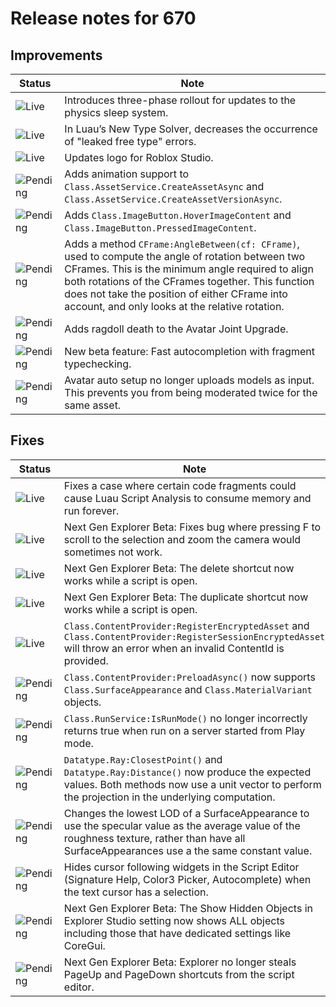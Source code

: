# Release notes for 670

## Improvements

| Status | Note |
|--------|------|
| ![Live](https://img.shields.io/badge/Live-009E57?style=flat)  | Introduces three-phase rollout for updates to the physics sleep system. |
| ![Live](https://img.shields.io/badge/Live-009E57?style=flat)  | In Luau’s New Type Solver, decreases the occurrence of "leaked free type" errors.  |
| ![Live](https://img.shields.io/badge/Live-009E57?style=flat)  | Updates logo for Roblox Studio. |
| ![Pending](https://img.shields.io/badge/Pending-DEA517?style=flat)  | Adds animation support to `Class.AssetService.CreateAssetAsync` and `Class.AssetService.CreateAssetVersionAsync`. |
| ![Pending](https://img.shields.io/badge/Pending-DEA517?style=flat)  | Adds `Class.ImageButton.HoverImageContent` and `Class.ImageButton.PressedImageContent`. |
| ![Pending](https://img.shields.io/badge/Pending-DEA517?style=flat)  | Adds a method `CFrame:AngleBetween(cf: CFrame)`, used to compute the angle of rotation between two CFrames. This is the minimum angle required to align both rotations of the CFrames together. This function does not take the position of either CFrame into account, and only looks at the relative rotation. |
| ![Pending](https://img.shields.io/badge/Pending-DEA517?style=flat)  | Adds ragdoll death to the Avatar Joint Upgrade. |
| ![Pending](https://img.shields.io/badge/Pending-DEA517?style=flat)  | New beta feature: Fast autocompletion with fragment typechecking. |
| ![Pending](https://img.shields.io/badge/Pending-DEA517?style=flat)  | Avatar auto setup no longer uploads models as input. This prevents you from being moderated twice for the same asset. |
## Fixes

| Status | Note |
|--------|------|
| ![Live](https://img.shields.io/badge/Live-009E57?style=flat)  | Fixes a case where certain code fragments could cause Luau Script Analysis to consume memory and run forever. |
| ![Live](https://img.shields.io/badge/Live-009E57?style=flat)  | Next Gen Explorer Beta: Fixes bug where pressing F to scroll to the selection and zoom the camera would sometimes not work. |
| ![Live](https://img.shields.io/badge/Live-009E57?style=flat)  | Next Gen Explorer Beta: The delete shortcut now works while a script is open. |
| ![Live](https://img.shields.io/badge/Live-009E57?style=flat)  | Next Gen Explorer Beta: The duplicate shortcut now works while a script is open. |
| ![Live](https://img.shields.io/badge/Live-009E57?style=flat)  | `Class.ContentProvider:RegisterEncryptedAsset` and `Class.ContentProvider:RegisterSessionEncryptedAsset` will throw an error when an invalid ContentId is provided.  |
| ![Pending](https://img.shields.io/badge/Pending-DEA517?style=flat)  | `Class.ContentProvider:PreloadAsync()` now supports `Class.SurfaceAppearance` and `Class.MaterialVariant` objects. |
| ![Pending](https://img.shields.io/badge/Pending-DEA517?style=flat)  | `Class.RunService:IsRunMode()` no longer incorrectly returns true when run on a server started from Play mode. |
| ![Pending](https://img.shields.io/badge/Pending-DEA517?style=flat)  | `Datatype.Ray:ClosestPoint()` and `Datatype.Ray:Distance()` now produce the expected values. Both methods now use a unit vector to perform the projection in the underlying computation. |
| ![Pending](https://img.shields.io/badge/Pending-DEA517?style=flat)  | Changes the lowest LOD of a SurfaceAppearance to use the specular value as the average value of the roughness texture, rather than have all SurfaceAppearances use a the same constant value. |
| ![Pending](https://img.shields.io/badge/Pending-DEA517?style=flat)  | Hides cursor following widgets in the Script Editor (Signature Help, Color3 Picker, Autocomplete) when the text cursor has a selection. |
| ![Pending](https://img.shields.io/badge/Pending-DEA517?style=flat)  | Next Gen Explorer Beta: The Show Hidden Objects in Explorer Studio setting now shows ALL objects including those that have dedicated settings like CoreGui. |
| ![Pending](https://img.shields.io/badge/Pending-DEA517?style=flat)  | Next Gen Explorer Beta: Explorer no longer steals PageUp and PageDown shortcuts from the script editor. |
